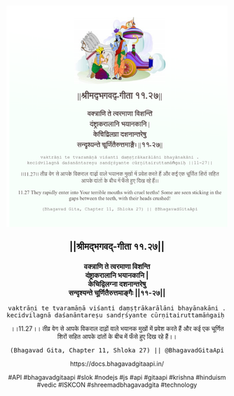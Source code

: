 <img src="../../asset/BG_11_27.png"/>
<center><h2>||श्रीमद्‍भगवद्‍-गीता ११.२७||</h2>
<h3>वक्त्राणि ते त्वरमाणा विशन्ति<br/>दंष्ट्राकरालानि भयानकानि |<br/>केचिद्विलग्ना दशनान्तरेषु<br/>सन्दृश्यन्ते चूर्णितैरुत्तमाङ्गैः ||११-२७||</h3>
<pre>vaktrāṇi te tvaramāṇā viśanti daṃṣṭrākarālāni bhayānakāni .<br/>kecidvilagnā daśanāntareṣu sandṛśyante cūrṇitairuttamāṅgaiḥ ||11-27||</pre>
<p>।।11.27।। तीव्र वेग से आपके विकराल दाढ़ों वाले भयानक मुखों में प्रवेश करते हैं और कई एक चूर्णित शिरों सहित आपके दांतों के बीच में फँसे हुए दिख रहे हैं।।</p>
<pre>(Bhagavad Gita, Chapter 11, Shloka 27) || @BhagavadGitaApi</pre><p>https://docs.bhagavadgitaapi.in/</p><p>#API #bhagavadgitaapi #slok #nodejs #js #api #gitaapi #krishna #hinduism #vedic #ISKCON #shreemadbhagavadgita #technology</p></center>